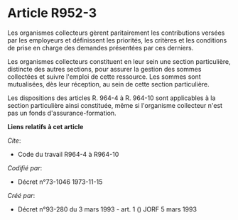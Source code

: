 # Article R952-3

Les organismes collecteurs gèrent paritairement les contributions versées par les employeurs et définissent les priorités,
les critères et les conditions de prise en charge des demandes présentées par ces derniers.

Les organismes collecteurs constituent en leur sein une section particulière, distincte des autres sections, pour assurer la
gestion des sommes collectées et suivre l'emploi de cette ressource. Les sommes sont mutualisées, dès leur réception, au sein
de cette section particulière.

Les dispositions des articles R. 964-4 à R. 964-10 sont applicables à la section particulière ainsi constituée, même si
l'organisme collecteur n'est pas un fonds d'assurance-formation.

**Liens relatifs à cet article**

_Cite_:

  - Code du travail R964-4 à R964-10

_Codifié par_:

  - Décret n°73-1046 1973-11-15

_Créé par_:

  - Décret n°93-280 du 3 mars 1993 - art. 1 () JORF 5 mars 1993
